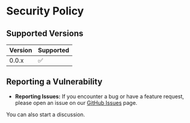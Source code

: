 # Security Policy

## Supported Versions

| Version | Supported          |
| ------- | ------------------ |
| 0.0.x   | :white_check_mark: |


## Reporting a Vulnerability

- **Reporting Issues:** If you encounter a bug or have a feature request, please open an issue on our [GitHub Issues](https://github.com/alquimodelia/alquitable/issues) page.

You can also start a discussion.
